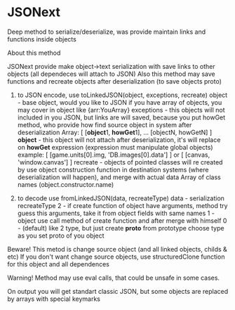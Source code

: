 # JSONext
Deep method to serialize/deserialize, was provide maintain links and functions inside objects


About this method

JSONext provide make object->text serialization with save links to other objects (all dependeces will attach to JSON)
Also this method may save functions and recreate objects after deserialization (to save objects proto)

1. to JSON encode, use toLinkedJSON(object, exceptions, recreate)
	object - base object, would you like to JSON
		if you have array of objects, you may cover in object like {arr:YouArray}
	exceptions - this objects will not included in you JSON, but links are will saved, because you put howGet method, who provide how find source object in system after deserialization
		Array: [ [**object**1, **howGet**1], ... [objectN, howGetN] ]
		**object** - this object will not attach
		after deserialization, it's will replace on **howGet** expression (expression must manipulate global objects)
		example: [ [game.units[0].img, 'DB.images[0].data'] ] or  [ [canvas, 'window.canvas'] ]
	recreate - objects of pointed classes will re created by use object construction function in destination systems (where deserialization will happen), and merge with actual data
		Array of class names (object.constructor.name)		

2. to decode use fromLinkedJSON(data, recreateType)
   data - serialization
   recreateType
        2 - if create function of object have arguments, method try guess this arguments, take it from object fields with same names
				1 - object use call method of create function and after merge with himself
				0 - (default) like 2 type, but just create __proto__ from prototype
				choose type as you set proto of you object

Beware! This metod is change source object (and all linked objects, childs & etc)
If you don't want change source objects, use structuredClone function for this object and all dependences

Warning! Method may use eval calls, that could be unsafe in some cases.

On output you will get standart classic JSON, but some objects are replaced by arrays with special keymarks
